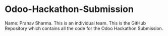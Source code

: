 # Odoo-Hackathon-Submission

Name: Pranav Sharma.
This is an individual team.
This is the GitHub Repository which contains all the code for the Odoo Hackathon Submission.

